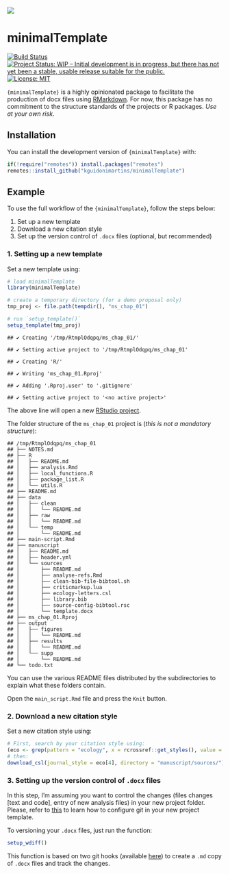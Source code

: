 
![](http://www.textfiles.com/underconstruction/HeHeartlandPark2601underconstructionbar9.gif)

# minimalTemplate

[![Build
Status](https://travis-ci.com/kguidonimartins/minimalTemplate.svg?branch=master)](https://travis-ci.com/kguidonimartins/minimalTemplate)
[![Project Status: WIP – Initial development is in progress, but there
has not yet been a stable, usable release suitable for the
public.](https://www.repostatus.org/badges/latest/wip.svg)](https://www.repostatus.org/#wip)
[![License:
MIT](https://img.shields.io/badge/License-MIT-blue.svg)](https://opensource.org/licenses/MIT)

`{minimalTemplate}` is a highly opinionated package to facilitate the
production of docx files using
[RMarkdown](https://rmarkdown.rstudio.com/). For now, this package has
no commitment to the structure standards of the projects or R packages.
*Use at your own risk*.

## Installation

You can install the development version of `{minimalTemplate}` with:

``` r
if(!require("remotes")) install.packages("remotes")
remotes::install_github("kguidonimartins/minimalTemplate")
```

## Example

To use the full workflow of the `{minimalTemplate}`, follow the steps
below:

1.  Set up a new template
2.  Download a new citation style
3.  Set up the version control of `.docx` files (optional, but
    recommended)

### 1\. Setting up a new template

Set a new template using:

``` r
# load minimalTemplate
library(minimalTemplate)

# create a temporary directory (for a demo proposal only)
tmp_proj <- file.path(tempdir(), "ms_chap_01")

# run `setup_template()`
setup_template(tmp_proj)
```

    ## ✔ Creating '/tmp/RtmplOdqpq/ms_chap_01/'

    ## ✔ Setting active project to '/tmp/RtmplOdqpq/ms_chap_01'

    ## ✔ Creating 'R/'

    ## ✔ Writing 'ms_chap_01.Rproj'

    ## ✔ Adding '.Rproj.user' to '.gitignore'

    ## ✔ Setting active project to '<no active project>'

The above line will open a new [RStudio
project](https://support.rstudio.com/hc/en-us/articles/200526207-Using-Projects).

The folder structure of the `ms_chap_01` project is (*this is not a
mandatory structure*):

    ## /tmp/RtmplOdqpq/ms_chap_01
    ## ├── NOTES.md
    ## ├── R
    ## │   ├── README.md
    ## │   ├── analysis.Rmd
    ## │   ├── local_functions.R
    ## │   ├── package_list.R
    ## │   └── utils.R
    ## ├── README.md
    ## ├── data
    ## │   ├── clean
    ## │   │   └── README.md
    ## │   ├── raw
    ## │   │   └── README.md
    ## │   └── temp
    ## │       └── README.md
    ## ├── main-script.Rmd
    ## ├── manuscript
    ## │   ├── README.md
    ## │   ├── header.yml
    ## │   └── sources
    ## │       ├── README.md
    ## │       ├── analyse-refs.Rmd
    ## │       ├── clean-bib-file-bibtool.sh
    ## │       ├── criticmarkup.lua
    ## │       ├── ecology-letters.csl
    ## │       ├── library.bib
    ## │       ├── source-config-bibtool.rsc
    ## │       └── template.docx
    ## ├── ms_chap_01.Rproj
    ## ├── output
    ## │   ├── figures
    ## │   │   └── README.md
    ## │   ├── results
    ## │   │   └── README.md
    ## │   └── supp
    ## │       └── README.md
    ## └── todo.txt

You can use the various README files distributed by the subdirectories
to explain what these folders contain.

Open the `main_script.Rmd` file and press the `Knit` button.

### 2\. Download a new citation style

Set a new citation style using:

``` r
# First, search by your citation style using:
(eco <- grep(pattern = "ecology", x = rcrossref::get_styles(), value = TRUE))
# then:
download_csl(journal_style = eco[4], directory = "manuscript/sources/")
```

### 3\. Setting up the version control of `.docx` files

In this step, I’m assuming you want to control the changes (files
changes \[text and code\], entry of new analysis files) in your new
project folder. Please, refer to
[this](https://kbroman.org/github_tutorial/) to learn how to configure
git in your new project template.

To versioning your `.docx` files, just run the function:

``` r
setup_wdiff()
```

This function is based on two git hooks (available
[here](https://github.com/vigente/gerardus/tree/master/shell-script)) to
create a `.md` copy of `.docx` files and track the changes.
